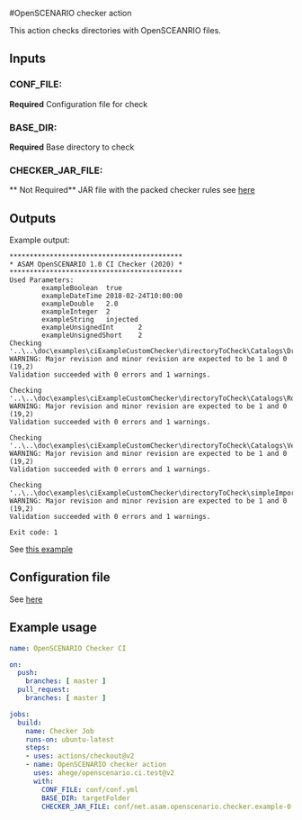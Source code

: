 #OpenSCENARIO checker action

This action checks directories with OpenSCEANRIO files.

## Inputs
### CONF_FILE:
**Required** Configuration file for check
### BASE_DIR:
**Required**  Base directory to check
### CHECKER_JAR_FILE:
** Not Required** JAR file with the packed checker rules see [here](https://github.com/RA-Consulting-GmbH/openscenario.api.test/wiki/Continuous-Integration-Checker-Features#advanced-example-adding-customized-checker-rules)

## Outputs
Example output:
```
*******************************************
* ASAM OpenSCENARIO 1.0 CI Checker (2020) *
*******************************************
Used Parameters:
        exampleBoolean  true
        exampleDateTime 2018-02-24T10:00:00
        exampleDouble   2.0
        exampleInteger  2
        exampleString   injected
        exampleUnsignedInt      2
        exampleUnsignedShort    2
Checking '..\..\doc\examples\ciExampleCustomChecker\directoryToCheck\Catalogs\DriverCatalog.xosc'
WARNING: Major revision and minor revision are expected to be 1 and 0 (19,2)
Validation succeeded with 0 errors and 1 warnings.

Checking '..\..\doc\examples\ciExampleCustomChecker\directoryToCheck\Catalogs\RouteCatalog.xosc'
WARNING: Major revision and minor revision are expected to be 1 and 0 (19,2)
Validation succeeded with 0 errors and 1 warnings.

Checking '..\..\doc\examples\ciExampleCustomChecker\directoryToCheck\Catalogs\VehicleCatalog.xosc'
WARNING: Major revision and minor revision are expected to be 1 and 0 (19,2)
Validation succeeded with 0 errors and 1 warnings.

Checking '..\..\doc\examples\ciExampleCustomChecker\directoryToCheck\simpleImport.xosc'
WARNING: Major revision and minor revision are expected to be 1 and 0 (19,2)
Validation succeeded with 0 errors and 1 warnings.

Exit code: 1
```
See [this example](https://github.com/RA-Consulting-GmbH/openscenario.api.test/wiki/Continuous-Integration-Checker-Features#running-the-example-1)

## Configuration file
See [here](https://github.com/RA-Consulting-GmbH/openscenario.api.test/wiki/Continuous-Integration-Checker-Features#configuration-parameters)

## Example usage

```yaml
name: OpenSCENARIO Checker CI

on:
  push:
    branches: [ master ]
  pull_request:
    branches: [ master ]

jobs:
  build:
    name: Checker Job
    runs-on: ubuntu-latest
    steps:
    - uses: actions/checkout@v2
    - name: OpenSCENARIO checker action
      uses: ahege/openscenario.ci.test@v2
      with:
        CONF_FILE: conf/conf.yml
        BASE_DIR: targetFolder
        CHECKER_JAR_FILE: conf/net.asam.openscenario.checker.example-0.9.0.jar
```
